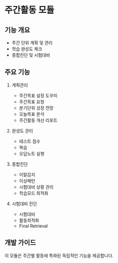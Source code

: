 # 주간활동 모듈

## 기능 개요
- 주간 단위 계획 및 관리
- 학습 완성도 체크
- 종합진단 및 시험대비

## 주요 기능
1. 계획관리
   - 주간목표 설정 도우미
   - 주간목표 요청
   - 분기단위 성장 전망
   - 오늘목표 분석
   - 주간활동 개선 리포트

2. 완성도 관리
   - 테스트 점수
   - 복습
   - 오답노트 실행

3. 종합진단
   - 이탈감지
   - 이상패턴
   - 시험대비 상황 관리
   - 학습모드 최적화

4. 시험대비 진단
   - 시험대비
   - 활동최적화
   - Final Retrieval

## 개발 가이드
이 모듈은 주간별 활동에 특화된 독립적인 기능을 제공합니다.